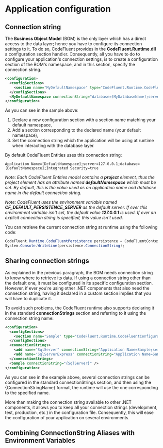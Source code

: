 # Application configuration

## Connection string

The **Business Object Model** (BOM) is the only layer which has a direct access to the data layer; hence you have to configure its connection settings to it. To do so, CodeFluent provides in the **CodeFluent.Runtime.dll** a configuration section handler. Consequently, all you have to do to configure your application's connection settings, is to create a configuration section of the BOM's namespace, and in this section, specify the connection string.

```xml
<configuration>
  <configSections>
    <section name="MyDefaultNamespace" type="CodeFluent.Runtime.CodeFluentConfigurationSectionHandler, CodeFluent.Runtime" />
  </configSections>
  <MyDefaultNamespace connectionString="database=[MyDatabaseName];server=[ServerName];Trusted_Connection=true" />
</configuration>
```

As you can see in the sample above:

1. Declare a new configuration section with a section name matching your default namespace,
2. Add a section corresponding to the declared name (your default namespace),
3. Set the connection string which the application will be using at runtime when interacting with the database layer.

By default CodeFluent Entities uses this connection string:

```Application Name=[DefaultNamespace];server=127.0.0.1;database=[DefaultNamespace];Integrated Security=true```

*Note: Each CodeFluent Entities model contains a **project** element, thus the project element has an attribute named **defaultNamespace** which must be set. By default, this is the value used as an application name and database name in the default connection string.*

*Note: CodeFluent uses the environment variable named **CF_DEFAULT_PERSISTENCE_SERVER** as the default server. If ever this environment variable isn't set, the default value **127.0.0.1** is used. If ever an explicit connection string is specified, this value isn't used.*

You can retrieve the current connection string at runtime using the following code:

```csharp
CodeFluent.Runtime.CodeFluentPersistence persistence = CodeFluentContext.Get([DefaultNamespace].Constants.[DefaultNamespace]StoreName).Persistence;
System.Console.WriteLine(persistence.ConnectionString);
```

## Sharing connection strings

As explained in the previous paragraph, the BOM needs connection string to know where to retrieve its data. If using a connection string other than the default one, it must be configured in its specific configuration section. However, if ever you're using other .NET components that also need the connection string, having it declared in a custom section implies that you will have to duplicate it.

To avoid such problems, the CodeFluent runtime also supports declaring it in the standard **connectionStrings** section and referring to it using the connection string name:

```xml
<configuration>
  <configSections>
    <section name="Sample" type="CodeFluent.Runtime.CodeFluentConfigurationSectionHandler, CodeFluent.Runtime"/>
  </configSections>
  <connectionStrings>
    <add name="SqlServer" connectionString="Application Name=Sample;server=MYSERVER;database=Sample;Integrated Security=true" />
    <add name="SqlServerExpress" connectionString="Application Name=Sample;server=MYSERVER\SQLEXPRESS;database=Sample;Integrated Security=true" />
  </connectionStrings>
  <Sample connectionString="{SqlServer}" />
</configuration>
```

As you can see in the example above, several connection strings can be configured in the standard connectionStrings section, and then using the {ConnectionStringName} format, the runtime will use the one corresponding to the specified name.

More than making the connection string available to other .NET components, it allows you to keep all your connection strings (development, test, production, etc.) in the configuration file. Consequently, this will ease the configuration of your application on several environments.

## Combining ConnectionString Aliases with Environment Variables

